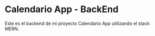 # Calendario App - BackEnd

Este es el backend de mi proyecto Calendario App utilizando el stack MERN.